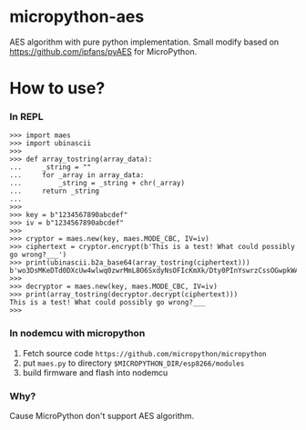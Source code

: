# micropython-aes

AES algorithm with pure python implementation. Small modify based on https://github.com/ipfans/pyAES for MicroPython.

# How to use?

### In REPL

```
>>> import maes
>>> import ubinascii
>>> 
>>> def array_tostring(array_data):
...     _string = ""
...     for _array in array_data:
...         _string = _string + chr(_array)
...     return _string
...     
>>> 
>>> key = b"1234567890abcdef"
>>> iv = b"1234567890abcdef"
>>> 
>>> cryptor = maes.new(key, maes.MODE_CBC, IV=iv)
>>> ciphertext = cryptor.encrypt(b'This is a test! What could possibly go wrong?___')
>>> print(ubinascii.b2a_base64(array_tostring(ciphertext)))
b'wo3DsMKeDTd0DXcUw4wlwq0zwrMmL8O6SxdyNsOFIcKmXk/Dty0PInYswrzCssOGwpkWATlzw54Bw6XChXXDm2ca\n'
>>> 
>>> decryptor = maes.new(key, maes.MODE_CBC, IV=iv)
>>> print(array_tostring(decryptor.decrypt(ciphertext)))
This is a test! What could possibly go wrong?___
>>> 
```

### In nodemcu with micropython

1. Fetch source code `https://github.com/micropython/micropython`
2. put `maes.py` to directory `$MICROPYTHON_DIR/esp8266/modules`
3. build firmware and flash into nodemcu

### Why?

Cause MicroPython don't support AES algorithm.

